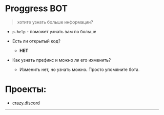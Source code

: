 # Proggress BOT

> хотите узнать больше информации?

* `p.help` - поможет узнать вам по больше

* Есть ли открытый код?
  - **НЕТ**
* Как узнать префикс и можно ли его ихменить?
  - Изменить нет, но узнать можно. Просто упомяните бота.

# Проекты:
  - [crazy.discord](#)
----
